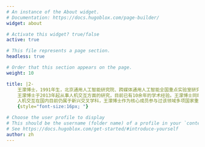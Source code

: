 ```yaml
---
# An instance of the About widget.
# Documentation: https://docs.hugoblox.com/page-builder/
widget: about

# Activate this widget? true/false
active: true

# This file represents a page section.
headless: true

# Order that this section appears on the page.
weight: 10

title: |2-
    王濛博士，1991年生，北京通用人工智能研究院、跨媒体通用人工智能全国重点实验室研究员（副高），武汉大学通计划联培博导，清华大学水木学者（2019-2021），CCF高级会员，CCF人机交互专委会执行委员，IEEE\ACM专业会员，ACM SIGCHI GMTA获奖者（2024），清华大学优秀博士毕业生（2019），北京市优秀毕业生（2019）。
    王濛博士于2013年起从事人机交互方面的研究，目前已有10余年的学术经验。王濛博士同时拥有清华大学工学、文学及艺术学学位，藉由机械、电子、设计、计算机等多个学科交叉的教育与科研经历，他带领团队设计并打造了一系列创新的交互工具、装置与机器人系统，应用于未来生活、未来娱乐以及未来教育等诸多领域。作为国内最早一批在实体交互、机器人交互方向开展研究的学者，他作为主要作者在国际一流会议与期刊上发表了20余篇高水平论文，领域涵盖人机交互（ACM TEI，ACM UIST，IEEE RO-MAN）、计算机（IEEE TCSS， Nature Machine Intelligence）、机器人（IEEE ICRA，IEEE IROS, IEEE RA-L）、艺术设计（MIT Leonardo）等，并长期担任IEEE RO-MAN的Associate Editor。
    人机交互在国内目前仍属于新兴交叉学科，王濛博士作为核心成员参与过该领域多项国家重点研发计划、国家自然科学基金等重点项目，并独立主持了一项博士后科学基金面上项目，以及多项全国重点实验室自研项目。有多篇文章亦发表于《计算机辅助设计与图形学学报》《中国科学：信息科学》等国内核心期刊，以及一部学术专著《模块化实物用户界面设计》于清华大学出版社出版。王濛博士在模块化、可重构系统的设计开发上有丰富的经验，于物联网、交互设备、机器人等领域获得了10余项国家发明专利授权，并受邀应用于清华、北大、港科大（广州）等高校的创新课程设计中。学术之外，他也是果壳的一名科普专栏作者，以及业余的乐高建造师。
    {style="font-size:16px; "}

# Choose the user profile to display
# This should be the username (folder name) of a profile in your `content/authors/` folder.
# See https://docs.hugoblox.com/get-started/#introduce-yourself
author: zh
---
```

